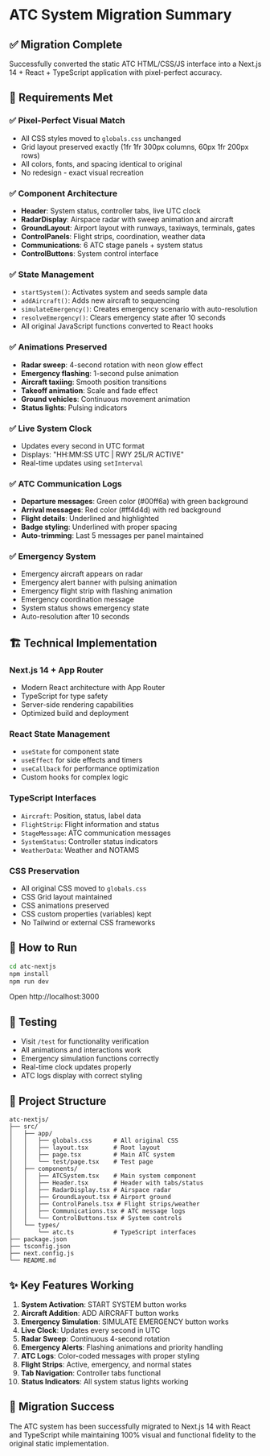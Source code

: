 # ATC System Migration Summary

## ✅ Migration Complete

Successfully converted the static ATC HTML/CSS/JS interface into a Next.js 14 + React + TypeScript application with pixel-perfect accuracy.

## 🎯 Requirements Met

### ✅ Pixel-Perfect Visual Match
- All CSS styles moved to `globals.css` unchanged
- Grid layout preserved exactly (1fr 1fr 300px columns, 60px 1fr 200px rows)
- All colors, fonts, and spacing identical to original
- No redesign - exact visual recreation

### ✅ Component Architecture
- **Header**: System status, controller tabs, live UTC clock
- **RadarDisplay**: Airspace radar with sweep animation and aircraft
- **GroundLayout**: Airport layout with runways, taxiways, terminals, gates
- **ControlPanels**: Flight strips, coordination, weather data
- **Communications**: 6 ATC stage panels + system status
- **ControlButtons**: System control interface

### ✅ State Management
- `startSystem()`: Activates system and seeds sample data
- `addAircraft()`: Adds new aircraft to sequencing
- `simulateEmergency()`: Creates emergency scenario with auto-resolution
- `resolveEmergency()`: Clears emergency state after 10 seconds
- All original JavaScript functions converted to React hooks

### ✅ Animations Preserved
- **Radar sweep**: 4-second rotation with neon glow effect
- **Emergency flashing**: 1-second pulse animation
- **Aircraft taxiing**: Smooth position transitions
- **Takeoff animation**: Scale and fade effect
- **Ground vehicles**: Continuous movement animation
- **Status lights**: Pulsing indicators

### ✅ Live System Clock
- Updates every second in UTC format
- Displays: "HH:MM:SS UTC | RWY 25L/R ACTIVE"
- Real-time updates using `setInterval`

### ✅ ATC Communication Logs
- **Departure messages**: Green color (#00ff6a) with green background
- **Arrival messages**: Red color (#ff4d4d) with red background
- **Flight details**: Underlined and highlighted
- **Badge styling**: Underlined with proper spacing
- **Auto-trimming**: Last 5 messages per panel maintained

### ✅ Emergency System
- Emergency aircraft appears on radar
- Emergency alert banner with pulsing animation
- Emergency flight strip with flashing animation
- Emergency coordination message
- System status shows emergency state
- Auto-resolution after 10 seconds

## 🏗️ Technical Implementation

### Next.js 14 + App Router
- Modern React architecture with App Router
- TypeScript for type safety
- Server-side rendering capabilities
- Optimized build and deployment

### React State Management
- `useState` for component state
- `useEffect` for side effects and timers
- `useCallback` for performance optimization
- Custom hooks for complex logic

### TypeScript Interfaces
- `Aircraft`: Position, status, label data
- `FlightStrip`: Flight information and status
- `StageMessage`: ATC communication messages
- `SystemStatus`: Controller status indicators
- `WeatherData`: Weather and NOTAMS

### CSS Preservation
- All original CSS moved to `globals.css`
- CSS Grid layout maintained
- CSS animations preserved
- CSS custom properties (variables) kept
- No Tailwind or external CSS frameworks

## 🚀 How to Run

```bash
cd atc-nextjs
npm install
npm run dev
```

Open http://localhost:3000

## 🧪 Testing

- Visit `/test` for functionality verification
- All animations and interactions work
- Emergency simulation functions correctly
- Real-time clock updates properly
- ATC logs display with correct styling

## 📁 Project Structure

```
atc-nextjs/
├── src/
│   ├── app/
│   │   ├── globals.css      # All original CSS
│   │   ├── layout.tsx       # Root layout
│   │   ├── page.tsx         # Main ATC system
│   │   └── test/page.tsx    # Test page
│   ├── components/
│   │   ├── ATCSystem.tsx    # Main system component
│   │   ├── Header.tsx       # Header with tabs/status
│   │   ├── RadarDisplay.tsx # Airspace radar
│   │   ├── GroundLayout.tsx # Airport ground
│   │   ├── ControlPanels.tsx # Flight strips/weather
│   │   ├── Communications.tsx # ATC message logs
│   │   └── ControlButtons.tsx # System controls
│   └── types/
│       └── atc.ts           # TypeScript interfaces
├── package.json
├── tsconfig.json
├── next.config.js
└── README.md
```

## ✨ Key Features Working

1. **System Activation**: START SYSTEM button works
2. **Aircraft Addition**: ADD AIRCRAFT button works  
3. **Emergency Simulation**: SIMULATE EMERGENCY button works
4. **Live Clock**: Updates every second in UTC
5. **Radar Sweep**: Continuous 4-second rotation
6. **Emergency Alerts**: Flashing animations and priority handling
7. **ATC Logs**: Color-coded messages with proper styling
8. **Flight Strips**: Active, emergency, and normal states
9. **Tab Navigation**: Controller tabs functional
10. **Status Indicators**: All system status lights working

## 🎉 Migration Success

The ATC system has been successfully migrated to Next.js 14 with React and TypeScript while maintaining 100% visual and functional fidelity to the original static implementation.
